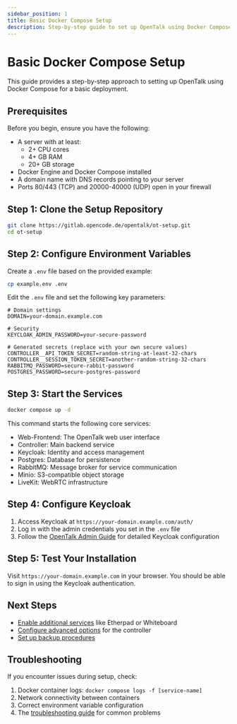 ```yaml
---
sidebar_position: 1
title: Basic Docker Compose Setup
description: Step-by-step guide to set up OpenTalk using Docker Compose
---
```


# Basic Docker Compose Setup

This guide provides a step-by-step approach to setting up OpenTalk using Docker Compose for a basic deployment.

## Prerequisites

Before you begin, ensure you have the following:

- A server with at least:
  - 2+ CPU cores
  - 4+ GB RAM
  - 20+ GB storage
- Docker Engine and Docker Compose installed
- A domain name with DNS records pointing to your server
- Ports 80/443 (TCP) and 20000-40000 (UDP) open in your firewall

## Step 1: Clone the Setup Repository

```bash
git clone https://gitlab.opencode.de/opentalk/ot-setup.git
cd ot-setup
```

## Step 2: Configure Environment Variables

Create a `.env` file based on the provided example:

```bash
cp example.env .env
```

Edit the `.env` file and set the following key parameters:

```
# Domain settings
DOMAIN=your-domain.example.com

# Security
KEYCLOAK_ADMIN_PASSWORD=your-secure-password

# Generated secrets (replace with your own secure values)
CONTROLLER__API_TOKEN_SECRET=random-string-at-least-32-chars
CONTROLLER__SESSION_TOKEN_SECRET=another-random-string-32-chars
RABBITMQ_PASSWORD=secure-rabbit-password
POSTGRES_PASSWORD=secure-postgres-password
```

## Step 3: Start the Services

```bash
docker compose up -d
```

This command starts the following core services:

- Web-Frontend: The OpenTalk web user interface
- Controller: Main backend service
- Keycloak: Identity and access management
- Postgres: Database for persistence
- RabbitMQ: Message broker for service communication
- Minio: S3-compatible object storage
- LiveKit: WebRTC infrastructure

## Step 4: Configure Keycloak

1. Access Keycloak at `https://your-domain.example.com/auth/`
2. Log in with the admin credentials you set in the `.env` file
3. Follow the [OpenTalk Admin Guide](https://opentalk.eu/docs/admin/controller/auth/) for detailed Keycloak configuration

## Step 5: Test Your Installation

Visit `https://your-domain.example.com` in your browser. You should be able to sign in using the Keycloak authentication.

## Next Steps

- [Enable additional services](./additional-services.md) like Etherpad or Whiteboard
- [Configure advanced options](../configuration/controller-config.md) for the controller
- [Set up backup procedures](../../operation/backup-restore/backup-procedures.md)

## Troubleshooting

If you encounter issues during setup, check:

1. Docker container logs: `docker compose logs -f [service-name]`
2. Network connectivity between containers
3. Correct environment variable configuration
4. The [troubleshooting guide](../../operation/troubleshooting/common-issues.md) for common problems